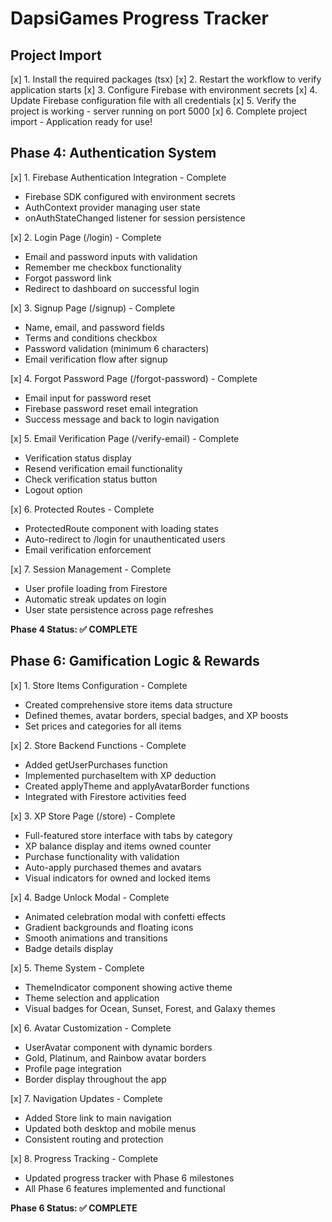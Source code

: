 # DapsiGames Progress Tracker

## Project Import
[x] 1. Install the required packages (tsx)
[x] 2. Restart the workflow to verify application starts
[x] 3. Configure Firebase with environment secrets
[x] 4. Update Firebase configuration file with all credentials
[x] 5. Verify the project is working - server running on port 5000
[x] 6. Complete project import - Application ready for use!

## Phase 4: Authentication System
[x] 1. Firebase Authentication Integration - Complete
  - Firebase SDK configured with environment secrets
  - AuthContext provider managing user state
  - onAuthStateChanged listener for session persistence
  
[x] 2. Login Page (/login) - Complete
  - Email and password inputs with validation
  - Remember me checkbox functionality
  - Forgot password link
  - Redirect to dashboard on successful login
  
[x] 3. Signup Page (/signup) - Complete
  - Name, email, and password fields
  - Terms and conditions checkbox
  - Password validation (minimum 6 characters)
  - Email verification flow after signup
  
[x] 4. Forgot Password Page (/forgot-password) - Complete
  - Email input for password reset
  - Firebase password reset email integration
  - Success message and back to login navigation
  
[x] 5. Email Verification Page (/verify-email) - Complete
  - Verification status display
  - Resend verification email functionality
  - Check verification status button
  - Logout option
  
[x] 6. Protected Routes - Complete
  - ProtectedRoute component with loading states
  - Auto-redirect to /login for unauthenticated users
  - Email verification enforcement
  
[x] 7. Session Management - Complete
  - User profile loading from Firestore
  - Automatic streak updates on login
  - User state persistence across page refreshes

**Phase 4 Status: ✅ COMPLETE**

## Phase 6: Gamification Logic & Rewards
[x] 1. Store Items Configuration - Complete
  - Created comprehensive store items data structure
  - Defined themes, avatar borders, special badges, and XP boosts
  - Set prices and categories for all items
  
[x] 2. Store Backend Functions - Complete
  - Added getUserPurchases function
  - Implemented purchaseItem with XP deduction
  - Created applyTheme and applyAvatarBorder functions
  - Integrated with Firestore activities feed
  
[x] 3. XP Store Page (/store) - Complete
  - Full-featured store interface with tabs by category
  - XP balance display and items owned counter
  - Purchase functionality with validation
  - Auto-apply purchased themes and avatars
  - Visual indicators for owned and locked items
  
[x] 4. Badge Unlock Modal - Complete
  - Animated celebration modal with confetti effects
  - Gradient backgrounds and floating icons
  - Smooth animations and transitions
  - Badge details display
  
[x] 5. Theme System - Complete
  - ThemeIndicator component showing active theme
  - Theme selection and application
  - Visual badges for Ocean, Sunset, Forest, and Galaxy themes
  
[x] 6. Avatar Customization - Complete
  - UserAvatar component with dynamic borders
  - Gold, Platinum, and Rainbow avatar borders
  - Profile page integration
  - Border display throughout the app
  
[x] 7. Navigation Updates - Complete
  - Added Store link to main navigation
  - Updated both desktop and mobile menus
  - Consistent routing and protection
  
[x] 8. Progress Tracking - Complete
  - Updated progress tracker with Phase 6 milestones
  - All Phase 6 features implemented and functional

**Phase 6 Status: ✅ COMPLETE**